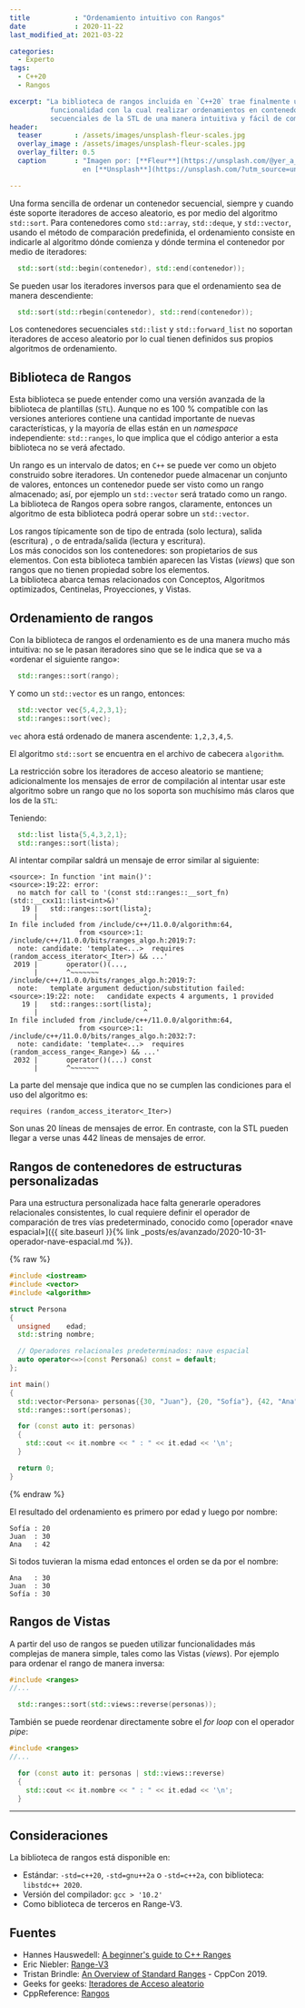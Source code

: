 ```yaml
---
title           : "Ordenamiento intuitivo con Rangos"
date            : 2020-11-22
last_modified_at: 2021-03-22

categories:
  - Experto
tags:
  - C++20
  - Rangos

excerpt: "La biblioteca de rangos incluida en `C++20` trae finalmente una
          funcionalidad con la cual realizar ordenamientos en contenedores 
          secuenciales de la STL de una manera intuitiva y fácil de comprender."
header:
  teaser        : /assets/images/unsplash-fleur-scales.jpg
  overlay_image : /assets/images/unsplash-fleur-scales.jpg
  overlay_filter: 0.5
  caption       : "Imagen por: [**Fleur**](https://unsplash.com/@yer_a_wizard?utm_source=unsplash) 
                  en [**Unsplash**](https://unsplash.com/?utm_source=unsplash)"

---
```


Una forma sencilla de ordenar un contenedor secuencial, siempre y cuando éste
soporte iteradores de acceso aleatorio, es por medio del algoritmo `std::sort`.
Para contenedores como `std::array`, `std::deque`, y `std::vector`, usando el
método de comparación predefinida, el ordenamiento consiste en  
indicarle al algoritmo dónde comienza y dónde termina el contenedor por medio
de iteradores:

```c++
  std::sort(std::begin(contenedor), std::end(contenedor));
```

Se pueden usar los iteradores inversos para que el ordenamiento sea de manera
descendiente:

```c++
  std::sort(std::rbegin(contenedor), std::rend(contenedor));
```

Los contenedores secuenciales `std::list` y `std::forward_list` no soportan 
iteradores de acceso aleatorio por lo cual tienen definidos sus propios 
algoritmos de ordenamiento.

## Biblioteca de Rangos

Esta biblioteca se puede entender como una versión avanzada de la biblioteca de
plantillas (`STL`). Aunque no es 100 % compatible con las versiones anteriores
contiene una cantidad importante de nuevas características, y la mayoría de
ellas están en un _namespace_ independiente: `std::ranges`, lo que implica que
el código anterior a esta biblioteca no se verá afectado.

Un rango es un intervalo de datos; en `C++` se puede ver como un objeto
construido sobre iteradores. Un contenedor puede almacenar un conjunto de
valores, entonces un contenedor puede ser visto como un rango almacenado; así,
por ejemplo un `std::vector` será tratado como un rango. La biblioteca de Rangos
opera sobre rangos, claramente, entonces un algoritmo de esta biblioteca podrá
operar sobre un `std::vector`.

Los rangos típicamente son de tipo de entrada (solo lectura), salida (escritura)
, o de entrada/salida (lectura y escritura).  
Los más conocidos son los contenedores: son propietarios de sus
elementos. Con esta biblioteca también aparecen las Vistas (_views_) que son
rangos que no tienen propiedad sobre los elementos.  
La biblioteca abarca temas relacionados con Conceptos, Algoritmos optimizados,
Centinelas, Proyecciones, y Vistas.

## Ordenamiento de rangos

Con la biblioteca de rangos el ordenamiento es de una manera mucho más
intuitiva: no se le pasan iteradores sino que se le indica que se va a «ordenar
el siguiente rango»:

```c++
  std::ranges::sort(rango);
```

Y como un `std::vector` es un rango, entonces:

```c++
  std::vector vec{5,4,2,3,1};
  std::ranges::sort(vec);
```

`vec` ahora está ordenado de manera ascendente: `1,2,3,4,5`. 

El algoritmo `std::sort` se encuentra en el archivo de cabecera `algorithm`. 

La restricción sobre los iteradores de acceso aleatorio se mantiene;
adicionalmente los mensajes de error de compilación al intentar usar este
algoritmo sobre un rango que no los soporta son muchísimo más claros que los de
la `STL`:

Teniendo:
```c++
  std::list lista{5,4,3,2,1};
  std::ranges::sort(lista);
```

Al intentar compilar saldrá un mensaje de error similar al siguiente:
```
<source>: In function 'int main()':
<source>:19:22: error: 
  no match for call to '(const std::ranges::__sort_fn) (std::__cxx11::list<int>&)'
   19 |   std::ranges::sort(lista);
      |                          ^
In file included from /include/c++/11.0.0/algorithm:64,
                 from <source>:1:
/include/c++/11.0.0/bits/ranges_algo.h:2019:7: 
  note: candidate: 'template<...>  requires (random_access_iterator<_Iter>) && ...'
 2019 |       operator()(...,
      |       ^~~~~~~~
/include/c++/11.0.0/bits/ranges_algo.h:2019:7: 
  note:   template argument deduction/substitution failed:
<source>:19:22: note:   candidate expects 4 arguments, 1 provided
   19 |   std::ranges::sort(lista);
      |                          ^
In file included from /include/c++/11.0.0/algorithm:64,
                 from <source>:1:
/include/c++/11.0.0/bits/ranges_algo.h:2032:7: 
  note: candidate: 'template<...>  requires (random_access_range<_Range>) && ...'
 2032 |       operator()(...) const
      |       ^~~~~~~~
```

La parte del mensaje que indica que no se cumplen las condiciones para el uso
del algoritmo es:

    requires (random_access_iterator<_Iter>)

Son unas 20 líneas de mensajes de error. En contraste, con la STL pueden llegar
a verse unas 442 líneas de mensajes de error.

## Rangos de contenedores de estructuras personalizadas

Para una estructura personalizada hace falta generarle operadores relacionales
consistentes, lo cual requiere definir el operador de comparación de tres vías
predeterminado, conocido como
[operador «nave espacial»]({{ site.baseurl }}{% link _posts/es/avanzado/2020-10-31-operador-nave-espacial.md %}).

{% raw %}
```c++
#include <iostream>
#include <vector>
#include <algorithm>

struct Persona
{
  unsigned    edad;
  std::string nombre;

  // Operadores relacionales predeterminados: nave espacial
  auto operator<=>(const Persona&) const = default; 
};

int main()
{
  std::vector<Persona> personas{{30, "Juan"}, {20, "Sofía"}, {42, "Ana"}};
  std::ranges::sort(personas);

  for (const auto it: personas)
  {
    std::cout << it.nombre << " : " << it.edad << '\n';
  }

  return 0;
}
```
{% endraw %}

El resultado del ordenamiento es primero por edad y luego por nombre:

    Sofía : 20
    Juan  : 30
    Ana   : 42

Si todos tuvieran la misma edad entonces el orden se da por el nombre:  

    Ana   : 30
    Juan  : 30
    Sofía : 30


## Rangos de Vistas

A partir del uso de rangos se pueden utilizar funcionalidades más complejas de
manera simple, tales como las Vistas (_views_). Por ejemplo para ordenar el
rango de manera inversa:

```c++
#include <ranges>
//...

  std::ranges::sort(std::views::reverse(personas));

```

También se puede reordenar directamente sobre el _for loop_ con el operador
_pipe_:

```c++
#include <ranges>
//...

  for (const auto it: personas | std::views::reverse)
  {
    std::cout << it.nombre << " : " << it.edad << '\n';
  }
```


---
## Consideraciones

La biblioteca de rangos está disponible en:

- Estándar: `-std=c++20`, `-std=gnu++2a` o `-std=c++2a`, con
  biblioteca: `libstdc++ 2020`.
- Versión del compilador: `gcc > '10.2'`
- Como biblioteca de terceros en Range-V3.

## Fuentes
- Hannes Hauswedell: [A beginner's guide to C++ Ranges](https://hannes.hauswedell.net/post/2019/11/30/range_intro/)
- Eric Niebler: [Range-V3](https://ericniebler.github.io/range-v3/)
- Tristan Brindle: [An Overview of Standard Ranges](https://youtu.be/SYLgG7Q5Zws) - CppCon 2019.
- Geeks for geeks: [Iteradores de Acceso aleatorio](https://www.geeksforgeeks.org/random-access-iterators-in-cpp/)
- CppReference: [Rangos](https://es.cppreference.com/w/cpp/ranges)
